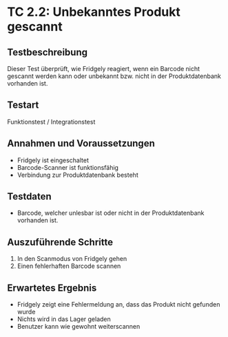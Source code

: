 # TC 2.2: Unbekanntes Produkt gescannt

## Testbeschreibung
Dieser Test überprüft, wie Fridgely reagiert, wenn ein Barcode nicht gescannt werden kann oder unbekannt bzw. nicht in der Produktdatenbank vorhanden ist.

## Testart
Funktionstest / Integrationstest

## Annahmen und Voraussetzungen
- Fridgely ist eingeschaltet
- Barcode-Scanner ist funktionsfähig
- Verbindung zur Produktdatenbank besteht

## Testdaten
- Barcode, welcher unlesbar ist oder nicht in der Produktdatenbank vorhanden ist.

## Auszuführende Schritte
1. In den Scanmodus von Fridgely gehen
2. Einen fehlerhaften Barcode scannen

## Erwartetes Ergebnis
- Fridgely zeigt eine Fehlermeldung an, dass das Produkt nicht gefunden wurde
- Nichts wird in das Lager geladen
- Benutzer kann wie gewohnt weiterscannen
